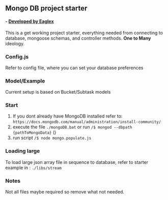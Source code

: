 ## Mongo DB project starter
#### - [ Developed by Eaglex ](http://eaglex.net)
This is a get working project starter, everything needed from connecting to database, mongoose schemas, and controller methods.  **One to Many** ideology.

### Config.js
Refer to config file, where you can set your database preferences


### Model/Example
Current setup is based on Bucket/Subtask models

### Start
1. If you dont already have MongoDB installed refer to: `https://docs.mongodb.com/manual/administration/install-community/` 
2. execute the file `./mongoDB.bat` or run `/$ mongod --dbpath {pathToMongoData}` ()
3. run script `/$ node mongo.populate.js`


### Loading large 
To load large json array file in sequence to database, refer to starter example in : `./libs/stream`

### Notes
Not all files maybe required so remove what not needed.
